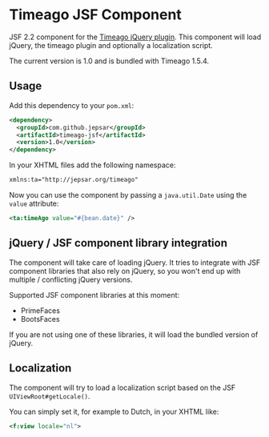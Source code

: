 # Timeago JSF Component

JSF 2.2 component for the [Timeago jQuery plugin](https://github.com/rmm5t/jquery-timeago). This component will load
jQuery, the timeago plugin and optionally a localization script.

The current version is 1.0 and is bundled with Timeago 1.5.4.

## Usage

Add this dependency to your `pom.xml`:

````xml
<dependency>
  <groupId>com.github.jepsar</groupId>
  <artifactId>timeago-jsf</artifactId>
  <version>1.0</version>
</dependency>
````

In your XHTML files add the following namespace:

````xml
xmlns:ta="http://jepsar.org/timeago"
````

Now you can use the component by passing a `java.util.Date` using the `value` attribute:

````xml
<ta:timeAgo value="#{bean.date}" />
````

## jQuery / JSF component library integration

The component will take care of loading jQuery. It tries to integrate with JSF component libraries that also rely on
jQuery, so you won't end up with multiple / conflicting jQuery versions.

Supported JSF component libraries at this moment:

* PrimeFaces
* BootsFaces

If you are not using one of these libraries, it will load the bundled version of jQuery.

## Localization

The component will try to load a localization script based on the JSF `UIViewRoot#getLocale()`.

You can simply set it, for example to Dutch, in your XHTML like:

````xml
<f:view locale="nl">
````
